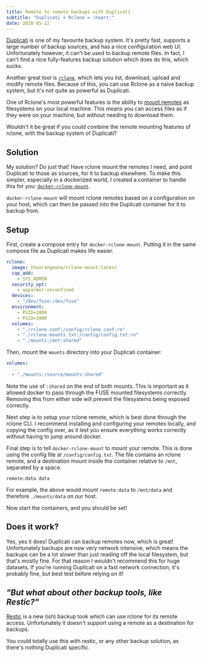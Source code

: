 ```yaml
---
title: Remote to remote backups with Duplicati
subtitle: "Duplicati + Rclone = :heart:"
date: 2020-05-22
---
```


[Duplicati](https://www.duplicati.com/) is one of my favourite backup system. It's pretty fast, supports a large number of backup sources, and has a nice configuration web UI. Unfortunately however, it can't be used to backup remote files. In fact, I can't find a nice fully-features backup solution which does do this, which sucks.

Another great tool is [`rclone`](https://rclone.org/), which lets you list, download, upload and modify remote files. Because of this, you can use Rclone as a naive backup system, but it's not quite as powerful as Duplicati.

One of Rclone's most powerful features is the ability to [mount remotes](https://rclone.org/commands/rclone_mount/) as filesystems on your local machine. This means you can access files as if they were on your machine, but without needing to download them.

Wouldn't it be great if you could combine the remote mounting features of rclone, with the backup system of Duplicati?

## Solution

My solution? Do just that! Have rclone mount the remotes I need, and point Duplicati to those as sources, for it to backup elsewhere. To make this simpler, especially in a dockerized world, I created a container to handle this for you: [`docker-rclone-mount`](https://github.com/RealOrangeOne/docker-rclone-mount).

`docker-rclone-mount` will mount rclone remotes based on a configuration on your host, which can then be passed into the Duplicati container for it to backup from.

## Setup

First, create a compose entry for `docker-rclone-mount`. Putting it in the same compose file as Duplicati makes life easier.

```yml
rclone:
  image: theorangeone/rclone-mount:latest
  cap_add:
    - SYS_ADMIN
  security_opt:
    - apparmor:unconfined
  devices:
    - "/dev/fuse:/dev/fuse"
  environment:
    - PUID=1000
    - PGID=1000
  volumes:
    - "./rclone.conf:/config/rclone.conf:ro"
    - "./rclone-mounts.txt:/config/config.txt:ro"
    - "./mounts:/mnt:shared"
```

Then, mount the `mounts` directory into your Duplicati container:

```yml
volumes:
  ...
  - "./mounts:/source/mounts:shared"
```

Note the use of `:shared` on the end of both mounts. This is important as it allowed docker to pass through the FUSE mounted filesystems correctly. Removing this from either side will prevent the filesystems being exposed correctly.

Next step is to setup your rclone remote, which is best done through the rclone CLI. I recommend installing and configuring your remotes locally, and copying the config over, as it lest you ensure everything works correctly without having to jump around docker.

Final step is to tell `docker-rclone-mount` to mount your remote. This is done using the config file at `/config/config.txt`. The file contains an rclone remote, and a destination mount inside the container relative to `/mnt`, separated by a space.

```
remote:data data
```

For example, the above would mount `remote:data` to `/mnt/data` and therefore `./mounts/data` on our host.

Now start the containers, and you should be set!

## Does it work?

Yes, yes it does! Duplicati can backup remotes now, which is great! Unfortunately backups are now very network intensive, which means the backups can be a lot slower than just reading off the local filesystem, but that's mostly fine.   For that reason I wouldn't recommend this for huge datasets. If you're running Duplicati on a fast network connection, it's probably fine, but best test before relying on it!

## _"But what about other backup tools, like Restic?"_

[Restic](https://restic.net/) is a new (ish) backup took which can use rclone for its remote access. Unfortunately it doesn't support using a remote as a destination for backups.

You could totally use this with restic, or any other backup solution, as there's nothing Duplicati specific.
